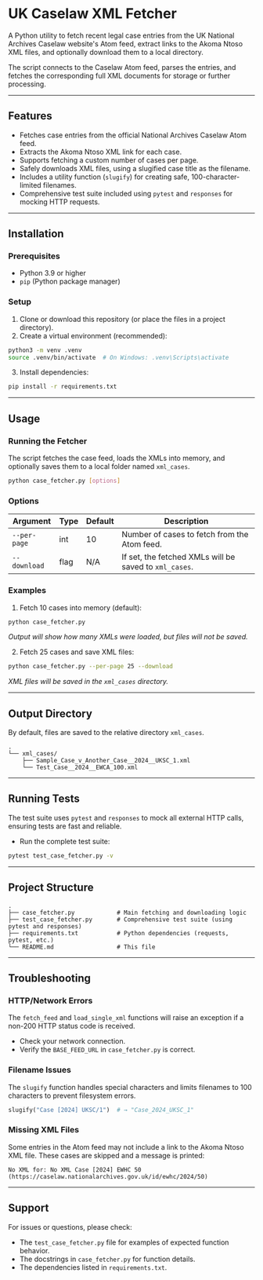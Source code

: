 # UK Caselaw XML Fetcher

A Python utility to fetch recent legal case entries from the UK National Archives Caselaw website's Atom feed, extract links to the Akoma Ntoso XML files, and optionally download them to a local directory.

The script connects to the Caselaw Atom feed, parses the entries, and fetches the corresponding full XML documents for storage or further processing.

---

## Features

* Fetches case entries from the official National Archives Caselaw Atom feed.
* Extracts the Akoma Ntoso XML link for each case.
* Supports fetching a custom number of cases per page.
* Safely downloads XML files, using a slugified case title as the filename.
* Includes a utility function (`slugify`) for creating safe, 100-character-limited filenames.
* Comprehensive test suite included using `pytest` and `responses` for mocking HTTP requests.

---

## Installation

### Prerequisites

* Python 3.9 or higher
* `pip` (Python package manager)

### Setup

1. Clone or download this repository (or place the files in a project directory).
2. Create a virtual environment (recommended):

```bash
python3 -m venv .venv
source .venv/bin/activate  # On Windows: .venv\Scripts\activate
```

3. Install dependencies:

```bash
pip install -r requirements.txt
```

---

## Usage

### Running the Fetcher

The script fetches the case feed, loads the XMLs into memory, and optionally saves them to a local folder named `xml_cases`.

```bash
python case_fetcher.py [options]
```

### Options

| Argument     | Type | Default | Description                                            |
| ------------ | ---- | ------- | ------------------------------------------------------ |
| `--per-page` | int  | 10      | Number of cases to fetch from the Atom feed.           |
| `--download` | flag | N/A     | If set, the fetched XMLs will be saved to `xml_cases`. |

### Examples

1. Fetch 10 cases into memory (default):

```bash
python case_fetcher.py
```

*Output will show how many XMLs were loaded, but files will not be saved.*

2. Fetch 25 cases and save XML files:

```bash
python case_fetcher.py --per-page 25 --download
```

*XML files will be saved in the `xml_cases` directory.*

---

## Output Directory

By default, files are saved to the relative directory `xml_cases`.

```
.
└── xml_cases/
    ├── Sample_Case_v_Another_Case__2024__UKSC_1.xml
    └── Test_Case__2024__EWCA_100.xml
```

---

## Running Tests

The test suite uses `pytest` and `responses` to mock all external HTTP calls, ensuring tests are fast and reliable.

* Run the complete test suite:

```bash
pytest test_case_fetcher.py -v
```
---

## Project Structure

```
.
├── case_fetcher.py            # Main fetching and downloading logic
├── test_case_fetcher.py       # Comprehensive test suite (using pytest and responses)
├── requirements.txt           # Python dependencies (requests, pytest, etc.)
└── README.md                  # This file
```

---

## Troubleshooting

### HTTP/Network Errors

The `fetch_feed` and `load_single_xml` functions will raise an exception if a non-200 HTTP status code is received.

* Check your network connection.
* Verify the `BASE_FEED_URL` in `case_fetcher.py` is correct.

### Filename Issues

The `slugify` function handles special characters and limits filenames to 100 characters to prevent filesystem errors.

```python
slugify("Case [2024] UKSC/1")  # → "Case_2024_UKSC_1"
```

### Missing XML Files

Some entries in the Atom feed may not include a link to the Akoma Ntoso XML file. These cases are skipped and a message is printed:

```
No XML for: No XML Case [2024] EWHC 50 (https://caselaw.nationalarchives.gov.uk/id/ewhc/2024/50)
```

---

## Support

For issues or questions, please check:

* The `test_case_fetcher.py` file for examples of expected function behavior.
* The docstrings in `case_fetcher.py` for function details.
* The dependencies listed in `requirements.txt`.
